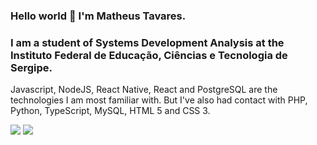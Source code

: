 ### Hello world 👋 I'm Matheus Tavares.

### I am a student of Systems Development Analysis at the Instituto Federal de Educação, Ciências e Tecnologia de Sergipe.

Javascript, NodeJS, React Native, React and PostgreSQL are the technologies I am most familiar with. But I've also had contact with PHP, Python, TypeScript, MySQL, HTML 5 and CSS 3.

[<img src="https://img.shields.io/badge/linkedin-%230077B5.svg?&style=for-the-badge&logo=linkedin&logoColor=white" />](https://www.linkedin.com/in/matheus-tavares-0a1661186/) [<img src = "https://img.shields.io/badge/instagram-%23E4405F.svg?&style=for-the-badge&logo=instagram&logoColor=white">](https://www.instagram.com/mattheusdev/)
<!--
**matt-tavares/matt-tavares** is a ✨ _special_ ✨ repository because its `README.md` (this file) appears on your GitHub profile.

Here are some ideas to get you started:

- 🔭 I’m currently working on ...
- 🌱 I’m currently learning ...
- 👯 I’m looking to collaborate on ...
- 🤔 I’m looking for help with ...
- 💬 Ask me about ...
- 📫 How to reach me: ...
- 😄 Pronouns: ...
- ⚡ Fun fact: ...
-->

